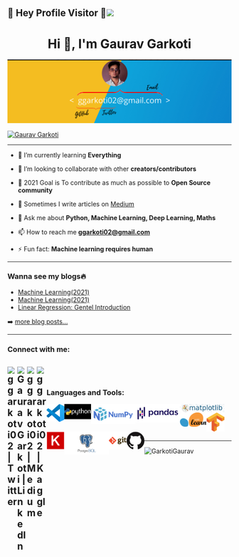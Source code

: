 ## :rainbow: Hey Profile Visitor :eyes:<img src="https://raw.githubusercontent.com/iampavangandhi/iampavangandhi/master/gifs/Hi.gif" width="30px">

<h1 align="center">Hi 👋, I'm Gaurav Garkoti</h1>
<!--
<h3 align="center">git commit -m "Hello, I'm a Software Engineering Associate at Amdocs"</h3>
-->

<!--
### Know More About Gaurav::point_right: [GarkotiGaurav](https://chandrikadeb7.github.io/):sparkles:
-->

<!--
<p align="left"> <img src="https://komarev.com/ghpvc/?username=GarkotiGaurav&label=Profile%20views&color=0e75b6&style=flat" alt="GarkotiGaurav" /> </p>
-->

![Banner](https://github.com/GarkotiGaurav/GarkotiGaurav/blob/main/Images/Banner.png)

<p align="left"> <a href="https://twitter.com/ggarkoti02" target="blank"><img src="https://img.shields.io/twitter/follow/ggarkoti02?logo=twitter&style=for-the-badge" alt="Gaurav Garkoti" /></a> </p>

---

- 🌱 I’m currently learning  **Everything**

- 👯 I’m looking to collaborate with other **creators/contributors**

- 🥅 2021 Goal is To contribute as much as possible to **Open Source community**

<!--
- 👨‍💻 All about me is available at [My Website](https://chandrikadeb7.github.io/)
-->

- 📝 Sometimes I write articles on [Medium](https://ggarkoti02.medium.com/)

- 💬 Ask me about **Python, Machine Learning, Deep Learning, Maths**

<!--
- 📂 Purchase Face Mask Detection Report and Slides on [Gumroad](https://gum.co/GetFaceMask)
-->

- 📫 How to reach me **ggarkoti02@gmail.com**

- ⚡ Fun fact: **Machine learning requires human**

<!--
- 📄 Know about my work & experiences [My Resume](https://drive.google.com/file/d/1Yn1CsXy92q98CYk5cWTySB4_CpY8Q9ej/view?usp=sharing)
-->

<!--
### What are my featured projects:question::rocket:
<code>[100DaysOfCode](https://github.com/chandrikadeb7/100DaysOfCode)</code>:hourglass:     
<code>[Face Mask Detection](https://github.com/chandrikadeb7/Face-Mask-Detection)</code>:mask:  
<code>[GirlScript Twitter Bot](https://github.com/chandrikadeb7/Girlscript-Twitter-Bot)</code>:robot:     
-->

---
### Wanna see my blogs:fire:
<!-- BLOG-POST-LIST:START -->
- [Machine Learning(2021)](https://ggarkoti02.medium.com/machine-learning-6c233caa3c8a)
- [Machine Learning(2021)](https://ggarkoti02.medium.com/approaching-machine-learning-right-way-ec7ad430b89c)
- [Linear Regression: Gentel Introduction](https://medium.com/geekculture/linear-regression-gentle-introduction-cc04ffda4267)

➡️ [more blog posts...](https://ggarkoti02.medium.com/)
<!-- BLOG-POST-LIST:END -->
---

<!--
### What can I help with:question::cyclone:
<code>git commit -m "Pretty much nerd stuffs and Math!"</code> :grin:
-->

<h3 align="left">Connect with me:</h3>

<!-- [<img align="left" alt="codeSTACKr.com" width="22px" src="https://raw.githubusercontent.com/iconic/open-iconic/master/svg/globe.svg" />][website] -->
<!--[<img align="left" alt="Gaurav Education | YouTube" width="22px" src="https://cdn.jsdelivr.net/npm/simple-icons@v3/icons/youtube.svg" />][youtube]-->
[<img align="left" alt="ggarkoti02 | Twitter" width="22px" src="https://cdn.jsdelivr.net/npm/simple-icons@v3/icons/twitter.svg" />][twitter]
[<img align="left" alt="Gaurav Garkoti | LinkedIn" width="22px" src="https://cdn.jsdelivr.net/npm/simple-icons@v3/icons/linkedin.svg" />][linkedin]
[<img align="left" alt="ggarkoti02 | Medium" width="22px" src="https://cdn.jsdelivr.net/npm/simple-icons@v3/icons/medium.svg" />][medium]
[<img align="left" alt="ggarkoti02 | Kaggle" width="22px" src="https://cdn.jsdelivr.net/npm/simple-icons@v3/icons/kaggle.svg" />][kaggle]
<br />
---


<h3 align="left">Languages and Tools:</h3>
<p
<img align="left" alt="Jupyter Notebook" width="40px" src="https://github.com/GarkotiGaurav/GarkotiGaurav/blob/main/Images/jupyter.jpg" />
<img align="left" alt="Visual Studio Code" width="40px" src="https://github.com/GarkotiGaurav/GarkotiGaurav/blob/main/Images/vs%20code.png" />
<img align="left" alt="Python" width="60px" src="https://github.com/GarkotiGaurav/GarkotiGaurav/blob/main/Images/python.jpg" />
<img align="left" alt="Numpy" width="100px" src="https://github.com/GarkotiGaurav/GarkotiGaurav/blob/main/Images/numpy.png" />
<img align="left" alt="Pandas" width="100px" src="https://github.com/GarkotiGaurav/GarkotiGaurav/blob/main/Images/pandas.png" />
<img align="left" alt="Matplotlib" width="100px" src="https://github.com/GarkotiGaurav/GarkotiGaurav/blob/main/Images/matplotlib.png" />
<img align="left" alt="Sicikit-learn" width="60px" src="https://github.com/GarkotiGaurav/GarkotiGaurav/blob/main/Images/sklearn.png" />
<img align="left" alt="Tensorflow" width="40px" src="https://github.com/GarkotiGaurav/GarkotiGaurav/blob/main/Images/tensorflow.png" />
<img align="left" alt="Keras" width="40px" src="https://github.com/GarkotiGaurav/GarkotiGaurav/blob/main/Images/keras.png" />
<img align="left" alt="Postgres" width="100px" src="https://github.com/GarkotiGaurav/GarkotiGaurav/blob/main/Images/postgre.png" />
<img align="left" alt="Git" width="40px" src="https://raw.githubusercontent.com/github/explore/80688e429a7d4ef2fca1e82350fe8e3517d3494d/topics/git/git.png" />
<img align="left" alt="GitHub" width="40px" src="https://raw.githubusercontent.com/github/explore/78df643247d429f6cc873026c0622819ad797942/topics/github/github.png" />
</p>

<br/>
<br/>

<!--
<h3 align="left">Support:</h3>
<p><a href="https://www.buymeacoffee.com/chandrikadeb7"> <img align="center" src="https://cdn.buymeacoffee.com/buttons/v2/default-yellow.png" height="50" width="210" alt="chandrikadeb7" /></a></p>
-->
<br/>

<br/>

---

<p><img align="left" src="https://github-readme-stats.vercel.app/api?username=GarkotiGaurav&show_icons=true&locale=en" alt="GarkotiGaurav" /></p>


[website]: https://google.com
[twitter]: https://twitter.com/intent/follow?original_referer=https%3A%2F%2Fgithub.com%2Fggarkoto02&screen_name=ggarkoti02
<!--[youtube]: https://www.youtube.com/channel/UCwgcJUxDjsVUtrl4baJ6Mpw/featured?sub_confirmation=1-->
[medium]: https://ggarkoti02.medium.com/
[linkedin]: https://www.linkedin.com/in/gaurav-garkoti-a47783188/
[kaggle]: https://www.kaggle.com/ggarkoti02
